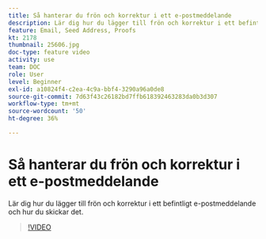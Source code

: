 ```yaml
---
title: Så hanterar du frön och korrektur i ett e-postmeddelande
description: Lär dig hur du lägger till frön och korrektur i ett befintligt e-postmeddelande och hur du skickar det.
feature: Email, Seed Address, Proofs
kt: 2178
thumbnail: 25606.jpg
doc-type: feature video
activity: use
team: DOC
role: User
level: Beginner
exl-id: a10824f4-c2ea-4c9a-bbf4-3290a96a0de8
source-git-commit: 7d63f43c26182bd7ffb618392463283da0b3d307
workflow-type: tm+mt
source-wordcount: '50'
ht-degree: 36%

---
```


# Så hanterar du frön och korrektur i ett e-postmeddelande

Lär dig hur du lägger till frön och korrektur i ett befintligt e-postmeddelande och hur du skickar det.

>[!VIDEO](https://video.tv.adobe.com/v/25606?quality=12)
